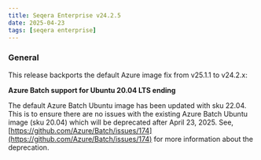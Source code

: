 ```yaml
---
title: Seqera Enterprise v24.2.5
date: 2025-04-23
tags: [seqera enterprise]
---
```


### General

This release backports the default Azure image fix from v25.1.1 to v24.2.x:

**Azure Batch support for Ubuntu 20.04 LTS ending**

The default Azure Batch Ubuntu image has been updated with sku 22.04. This is to ensure there are no issues with the existing Azure Batch Ubuntu image (sku 20.04) which will be deprecated after April 23, 2025. See, [https://github.com/Azure/Batch/issues/174](https://github.com/Azure/Batch/issues/174) for more information about the deprecation.
